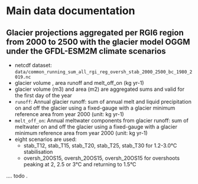 # Main data documentation


## Glacier projections aggregated per RGI6 region from 2000 to 2500 with the glacier model OGGM under the GFDL-ESM2M climate scenarios
   - netcdf dataset: `data/common_running_sum_all_rgi_reg_oversh_stab_2000_2500_bc_1980_2019.nc`
   - glacier volume , area  runoff and melt_off_on (kg yr-1)
   - glacier volume (m3) and area (m2) are aggregated sums and valid for the first day of the year
   - `runoff`: Annual glacier runoff: sum of annual melt and liquid precipitation on and off the glacier using a fixed-gauge with a glacier minimum reference area from year 2000 (unit: kg yr-1)
   - `melt_off_on`: Annual meltwater components from glacier runoff: sum of meltwater on and off the glacier using a fixed-gauge with a glacier minimum reference area from year 2000 (unit: kg yr-1)
   - eight scenarios are used: 
       - stab_T12, stab_T15, stab_T20, stab_T25, stab_T30 for 1.2-3.0°C stabilisation 
       - oversh_20OS15, oversh_20OS15, oversh_20OS15 for overshoots peaking at 2, 2.5 or 3°C and returning to 1.5°C
    
    
.... todo .
                